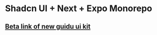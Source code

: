 # Shadcn UI + Next + Expo Monorepo

## [Beta link of new guidu ui kit](https://guidu-native-fumadocs.vercel.app/)
